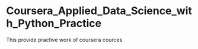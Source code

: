 # Coursera_Applied_Data_Science_with_Python_Practice
This provide practive work of coursera cources
